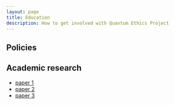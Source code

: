 ```yaml
---
layout: page
title: Education
description: How to get involved with Quantum Ethics Project
---
```


## Policies

## Academic research

- [paper 1](default.com)
- [paper 2](default.com)
- [paper 3](default.com)